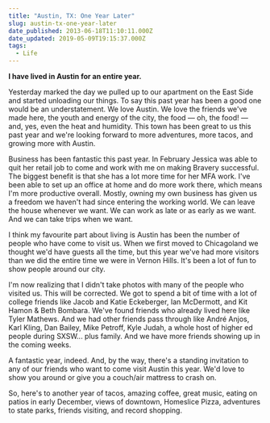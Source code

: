 ```yaml
---
title: "Austin, TX: One Year Later"
slug: austin-tx-one-year-later
date_published: 2013-06-18T11:10:11.000Z
date_updated: 2019-05-09T19:15:37.000Z
tags:
  - Life
---
```


**I have lived in Austin for an entire year.**

Yesterday marked the day we pulled up to our apartment on the East Side and started unloading our things. To say this past year has been a good one would be an understatement. We love Austin. We love the friends we've made here, the youth and energy of the city, the food — oh, the food! — and, yes, even the heat and humidity. This town has been great to us this past year and we're looking forward to more adventures, more tacos, and growing more with Austin.

Business has been fantastic this past year. In February Jessica was able to quit her retail job to come and work with me on making Bravery successful. The biggest benefit is that she has a lot more time for her MFA work. I've been able to set up an office at home and do more work there, which means I'm more productive overall. Mostly, owning my own business has given us a freedom we haven't had since entering the working world. We can leave the house whenever we want. We can work as late or as early as we want. And we can take trips when we want.

I think my favourite part about living is Austin has been the number of people who have come to visit us. When we first moved to Chicagoland we thought we'd have guests all the time, but this year we've had more visitors than we did the entire time we were in Vernon Hills. It's been a lot of fun to show people around our city.

I'm now realizing that I didn't take photos with many of the people who visited us. This will be corrected. We got to spend a bit of time with a lot of college friends like Jacob and Katie Eckeberger, Ian McDermott, and Kit Hamon & Beth Bombara. We've found friends who already lived here like Tyler Mathews. And we had other friends pass through like André Anjos, Karl Kling, Dan Bailey, Mike Petroff, Kyle Judah, a whole host of higher ed people during SXSW... plus family. And we have more friends showing up in the coming weeks.

A fantastic year, indeed. And, by the way, there's a standing invitation to any of our friends who want to come visit Austin this year. We'd love to show you around or give you a couch/air mattress to crash on.

So, here's to another year of tacos, amazing coffee, great music, eating on patios in early December, views of downtown, Homeslice Pizza, adventures to state parks, friends visiting, and record shopping.
